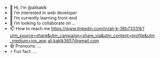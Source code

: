 - 👋 Hi, I’m @alikaklk
- 👀 I’m interested in web developer
- 🌱 I’m currently learning front-end 
- 💞️ I’m looking to collaborate on ...
- 📫 How to reach me https://www.linkedin.com/in/ali-k-36b73331b?utm_source=share&utm_campaign=share_via&utm_content=profile&utm_medium=ios_app ali.kaklk3657@gmail.com
- 😄 Pronouns: ...
- ⚡ Fun fact: ...

<!---
alikaklk/alikaklk is a ✨ special ✨ repository because its `README.md` (this file) appears on your GitHub profile.
You can click the Preview link to take a look at your changes.
--->
